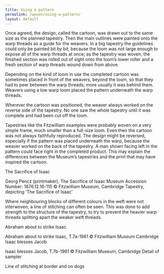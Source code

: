 ```yaml
---
title: Using a pattern
permalink: /woven/using-a-pattern/
layout: default
---
```


Once agreed, the design, called the cartoon, was drawn out to the same size as the planned tapestry. Then the main outlines were painted onto the warp threads as a guide for the weavers. In a big tapestry the guidelines could only be painted bit by bit, because the loom was not large enough to expose all of the warp threads at once; as the tapestry was woven, the finished section was rolled out of sight onto the loom’s lower roller and a fresh section of warp threads wound down from above.

Depending on the kind of loom in use the completed cartoon was sometimes placed in front of the weavers, beyond the loom, so that they had to peer between the warp threads; more usually it was behind them. Weavers using a low warp loom placed the pattern underneath the warp threads.

Wherever the cartoon was positioned, the weaver always worked on the reverse side of the tapestry. No one saw the whole tapestry until it was complete and had been cut off the loom.

Tapestries like the Fitzwilliam examples were probably woven on a very simple frame, much smaller than a full-size loom. Even then the cartoon was not always faithfully reproduced. The design might be reversed, especially if the pattern was placed underneath the warp, because the weaver worked on the back of the tapestry. A man shown facing left in the pattern could face right in the completed product. This may explain the differences between the Museum’s tapestries and the print that may have inspired the cartoon.

The Sacrifice of  Isaac

Georg Pencz (printmaker), The Sacrifice of
Isaac
Museum Accession Number: 1876.12.16-115
© Fitzwilliam Museum, Cambridge
 Tapestry, depicting 'The Sacrifice of Isaac'


Where neighbouring blocks of different colours in the weft were not interwoven, a line of stitching can often be seen. This was done to add strength to the structure of the tapestry, to try to prevent the heavier warp threads splitting apart the weaker weft threads.

Abraham about to strike Isaac

Abraham about to strike Isaac, T.7a-1961
© Fitzwilliam Museum Cambridge
Isaac blesses Jacob

Isaac blesses Jacob, T.7b-1961
© Fitzwilliam Museum, Cambridge
Detail of sampler

Line of stitching at border and on dogs
